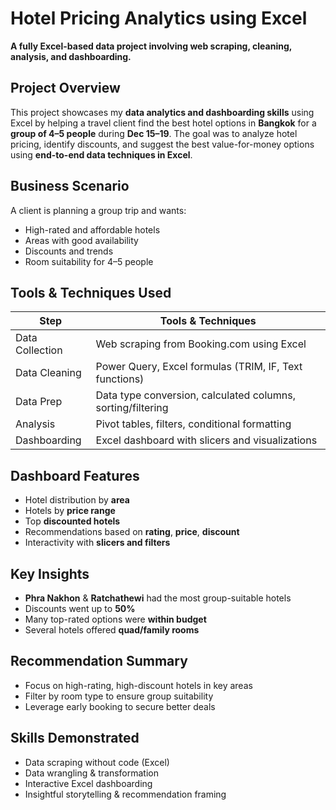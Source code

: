 # Hotel Pricing Analytics using Excel  
**A fully Excel-based data project involving web scraping, cleaning, analysis, and dashboarding.**

## Project Overview

This project showcases my **data analytics and dashboarding skills** using Excel by helping a travel client find the best hotel options in **Bangkok** for a **group of 4–5 people** during **Dec 15–19**. The goal was to analyze hotel pricing, identify discounts, and suggest the best value-for-money options using **end-to-end data techniques in Excel**.


## Business Scenario

A client is planning a group trip and wants:
- High-rated and affordable hotels
- Areas with good availability
- Discounts and trends
- Room suitability for 4–5 people


## Tools & Techniques Used

| Step            | Tools & Techniques                                          |
|-----------------|-------------------------------------------------------------|
| Data Collection | Web scraping from Booking.com using Excel                  |
| Data Cleaning   | Power Query, Excel formulas (TRIM, IF, Text functions)     |
| Data Prep       | Data type conversion, calculated columns, sorting/filtering|
| Analysis        | Pivot tables, filters, conditional formatting              |
| Dashboarding    | Excel dashboard with slicers and visualizations            |


## Dashboard Features

- Hotel distribution by **area**
- Hotels by **price range**
- Top **discounted hotels**
- Recommendations based on **rating**, **price**, **discount**
- Interactivity with **slicers and filters**

## Key Insights

- **Phra Nakhon** & **Ratchathewi** had the most group-suitable hotels  
- Discounts went up to **50%**  
- Many top-rated options were **within budget**  
- Several hotels offered **quad/family rooms**

## Recommendation Summary

- Focus on high-rating, high-discount hotels in key areas  
- Filter by room type to ensure group suitability  
- Leverage early booking to secure better deals  


## Skills Demonstrated

- Data scraping without code (Excel)
- Data wrangling & transformation
- Interactive Excel dashboarding
- Insightful storytelling & recommendation framing
